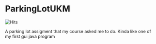 

# ParkingLotUKM
![Hits](https://hitcounter.pythonanywhere.com/count/tag.svg?url=https%3A%2F%2Fgithub.com%2FMrShameer%2FParkingLotUKM)


A parking lot assigment that my course asked me to do. Kinda like one of my first gui java program
